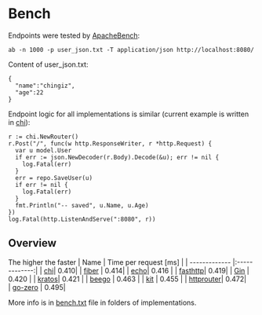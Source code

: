 # Bench
Endpoints were tested by [ApacheBench](https://httpd.apache.org/docs/2.4/programs/ab.html):
```
ab -n 1000 -p user_json.txt -T application/json http://localhost:8080/
```
Content of user_json.txt:
```
{
  "name":"chingiz",
  "age":22
}
```
Endpoint logic for all implementations is similar (current example is written in [chi](https://github.com/go-chi/chi)):
```
r := chi.NewRouter()
r.Post("/", func(w http.ResponseWriter, r *http.Request) {
  var u model.User
  if err := json.NewDecoder(r.Body).Decode(&u); err != nil {
    log.Fatal(err)
  }
  err = repo.SaveUser(u)
  if err != nil {
    log.Fatal(err)
  }
  fmt.Println("-- saved", u.Name, u.Age)
})
log.Fatal(http.ListenAndServe(":8080", r))
```

## Overview
The higher the faster
| Name                                      | Time per request [ms]        |
| -------------                             |:-------------:|
| [chi](https://github.com/go-chi/chi)| 0.410|
| [fiber](https://github.com/gofiber/fiber) | 0.414| 
| [echo](https://github.com/labstack/echo)| 0.416 | 
| [fasthttp](https://github.com/valyala/fasthttp)| 0.419| 
| [Gin](https://github.com/gin-gonic/gin)   | 0.420          |
| [kratos](https://github.com/go-kratos/kratos)| 0.421 | 
| [beego](https://github.com/beego/beego)   | 0.463     | 
| [kit](https://github.com/go-kit/kit) | 0.455     | 
| [httprouter](https://github.com/julienschmidt/httprouter)| 0.472|  
| [go-zero](https://github.com/zeromicro/go-zero) | 0.495| 

More info is in [bench.txt](https://github.com/forChin/go-frameworks-pros-and-cons/blob/main/bench/fiber-crud/bench.txt) file in folders of implementations.

